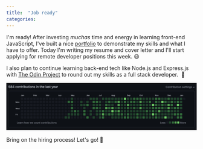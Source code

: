 ```yaml
---
title:  "Job ready"
categories: 
---
```

I'm ready! After investing *muchas* time and energy in learning front-end JavaScript, I've built a nice [portfolio](/projects/) to demonstrate my skills and what I have to offer. Today I'm writing my resume and cover letter and I'll start applying for remote developer positions this week.  😃   

I also plan to continue learning back-end tech like Node.js and Express.js with [The Odin Project](https://theodinproject.com) to round out my skills as a full stack developer.&nbsp; 🙌

[![Github-stats](/assets/images/github.jpg)](https://github.com/rusty-reebs)  

Bring on the hiring process! Let's go! 🚥

